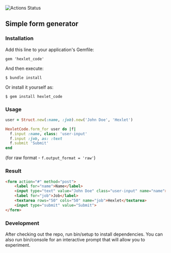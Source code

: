 ![Actions Status](https://github.com/koshkarik/rails-project-63/workflows/hexlet-check/badge.svg)

## Simple form generator

### Installation
Add this line to your application's Gemfile:

```gem 'hexlet_code'```

And then execute:

```$ bundle install```

Or install it yourself as:

```$ gem install hexlet_code```

### Usage
```ruby
user = Struct.new(:name, :job).new('John Doe', 'Hexlet')

HexletCode.form_for user do |f|
  f.input :name, class: 'user-input'
  f.input :job, as: :text
  f.submit 'Submit'
end
```

(for raw format - ```f.output_format = 'raw'```)

### Result
```html
<form action="#" method="post">
    <label for="name">Name</label>
    <input type="text" value="John Doe" class="user-input" name="name">
    <label for="job">Job</label>
    <textarea rows="50" cols="50" name="job">Hexlet</textarea>
    <input type="submit" value="Submit">
</form>
```

### Development
After checking out the repo, run bin/setup to install dependencies. You can also run bin/console for an interactive prompt that will allow you to experiment.